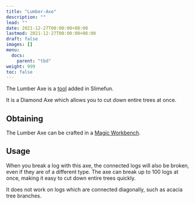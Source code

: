 ```yaml
---
title: "Lumber-Axe"
description: ""
lead: ""
date: 2021-12-27T00:00:00+08:00
lastmod: 2021-12-27T00:00:00+08:00
draft: false
images: []
menu: 
  docs:
    parent: "tbd"
weight: 999
toc: false
---
```


The Lumber Axe is a [tool](https://github.com/Slimefun/Slimefun4/wiki/Tools) added in Slimefun.

It is a Diamond Axe which allows you to cut down entire trees at once.

## Obtaining

The Lumber Axe can be crafted in a [Magic Workbench](https://github.com/Slimefun/Slimefun4/wiki/Magic-Workbench).

## Usage

When you break a log with this axe, the connected logs will also be broken, even if they are of a different type. The axe can break up to 100 logs at once, making it easy to cut down entire trees quickly.

It does not work on logs which are connected diagonally, such as acacia tree branches.
